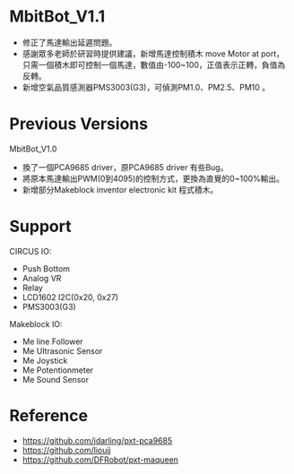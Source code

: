 # MbitBot_V1.1

* 修正了馬達輸出延遲問題。
* 感謝眾多老師於研習時提供建議，新增馬達控制積木 move Motor at port，
  只需一個積木即可控制一個馬達，數值由-100~100，正值表示正轉，負值為反轉。
* 新增空氣品質感測器PMS3003(G3)，可偵測PM1.0、PM2.5、PM10 。
  
# Previous Versions
MbitBot_V1.0
* 換了一個PCA9685 driver，原PCA9685 driver 有些Bug。
* 將原本馬達輸出PWM(0到4095)的控制方式，更換為直覺的0~100%輸出。
* 新增部分Makeblock inventor electronic kit 程式積木。

# Support
CIRCUS IO:
* Push Bottom
* Analog VR
* Relay
* LCD1602 I2C(0x20, 0x27)
* PMS3003(G3)

Makeblock IO:
* Me line Follower
* Me Ultrasonic Sensor
* Me Joystick
* Me Potentionmeter
* Me Sound Sensor

# Reference

* https://github.com/jdarling/pxt-pca9685
* https://github.com/lioujj
* https://github.com/DFRobot/pxt-maqueen
